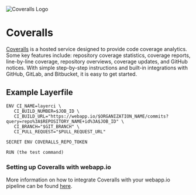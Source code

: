 ![Coveralls Logo](/docs/resources/coveralls_logo.png)

# Coveralls

[Coveralls](https://coveralls.io/) is a hosted service designed to provide code coverage analytics. Some key features include: repository coverage statistics, coverage reports, line-by-line coverage, repository overviews, coverage updates, and GitHub notices. With simple step-by-step instructions and built-in integrations with GitHub, GitLab, and Bitbucket, it is easy to get started. 

## Example Layerfile

```
ENV CI_NAME=layerci \
   CI_BUILD_NUMBER=$JOB_ID \
   CI_BUILD_URL="https://webapp.io/$ORGANIZATION_NAME/commits?query=repo%3A$REPOSITORY_NAME+id%3A$JOB_ID" \
   CI_BRANCH="$GIT_BRANCH" \
   CI_PULL_REQUEST="$PULL_REQUEST_URL"

SECRET ENV COVERALLS_REPO_TOKEN

RUN (the test command)
```

### Setting up Coveralls with webapp.io

More information on how to integrate Coveralls with your webapp.io pipeline can be found [here](https://docs.coveralls.io/supported-ci-services).
